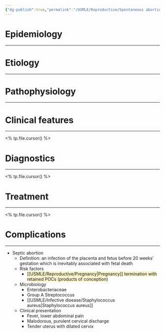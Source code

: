 ```yaml
---
{"dg-publish":true,"permalink":"/USMLE/Reproductive/Spontaneous abortion/"}
---
```


# Epidemiology
---


# Etiology
---


# Pathophysiology
---


# Clinical features
---
<% tp.file.cursor() %>

# Diagnostics
---
<% tp.file.cursor() %>

# Treatment
---
<% tp.file.cursor() %>

# Complications
---
- Septic abortion
	- Definition: an infection of the placenta and fetus before 20 weeks' gestation which is inevitably associated with fetal death
	- Risk factors
		- <span style="background:rgba(240, 200, 0, 0.2)">[[USMLE/Reproductive/Pregnancy\|Pregnancy]] termination with retained POCs (products of conception)</span>
	- Microbiology
		- Enterobacteriaceae
		- Group A Streptococcus
		- [[USMLE/Infective disease/Staphylococcus aureus\|Staphylococcus aureus]]
	- Clinical presentation
		- Fever, lower abdominal pain
		- Malodorous, purulent cervical discharge
		- Tender uterus with dilated cervix
